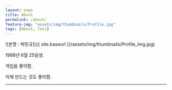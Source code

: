 ```yaml
---
layout: page
title: About
permalink: /about/
feature-img: "assets/img/thumbnails/Profile.jpg"
tags: [About, Test]
---
```

![본명 : 박민규]({{ site.baseurl }}/assets/img/thumbnails/Profile_Img.jpg)

1988년 6월 25일생.

게임을 좋아함.

이제 만드는 것도 좋아함.
 
---